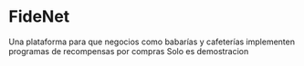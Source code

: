 # FideNet
Una plataforma  para que negocios como babarías y cafeterías implementen programas de recompensas por compras
Solo es demostracion
